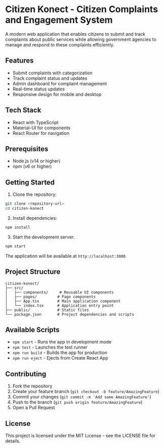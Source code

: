 # Citizen Konect - Citizen Complaints and Engagement System

A modern web application that enables citizens to submit and track complaints about public services while allowing government agencies to manage and respond to these complaints efficiently.

## Features

- Submit complaints with categorization
- Track complaint status and updates
- Admin dashboard for complaint management
- Real-time status updates
- Responsive design for mobile and desktop

## Tech Stack

- React with TypeScript
- Material-UI for components
- React Router for navigation

## Prerequisites

- Node.js (v14 or higher)
- npm (v6 or higher)

## Getting Started

1. Clone the repository:
```bash
git clone <repository-url>
cd citizen-konect
```

2. Install dependencies:
```bash
npm install
```

3. Start the development server:
```bash
npm start
```

The application will be available at `http://localhost:3000`.

## Project Structure

```
citizen-konect/
├── src/
│   ├── components/     # Reusable UI components
│   ├── pages/         # Page components
│   ├── App.tsx        # Main application component
│   └── index.tsx      # Application entry point
├── public/            # Static files
└── package.json       # Project dependencies and scripts
```

## Available Scripts

- `npm start` - Runs the app in development mode
- `npm test` - Launches the test runner
- `npm run build` - Builds the app for production
- `npm run eject` - Ejects from Create React App

## Contributing

1. Fork the repository
2. Create your feature branch (`git checkout -b feature/AmazingFeature`)
3. Commit your changes (`git commit -m 'Add some AmazingFeature'`)
4. Push to the branch (`git push origin feature/AmazingFeature`)
5. Open a Pull Request

## License

This project is licensed under the MIT License - see the LICENSE file for details. 
